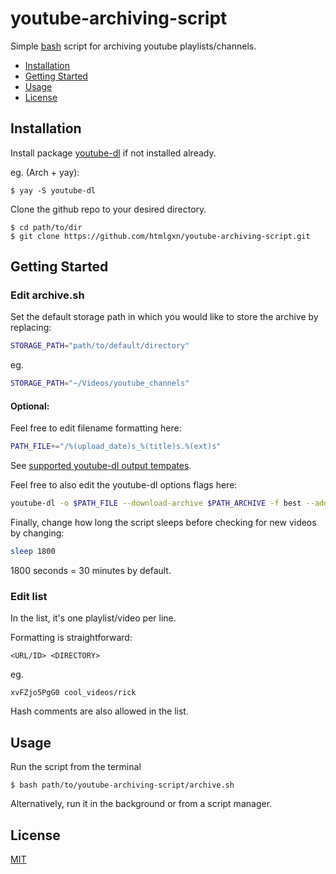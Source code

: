 # youtube-archiving-script
Simple [bash](https://gnu.org/software/bash) script for archiving youtube playlists/channels.
- [Installation](https://github.com/htmlgxn/youtube-archiving-script#installation)
- [Getting Started](https://github.com/htmlgxn/youtube-archiving-script#getting-started)
- [Usage](https://github.com/htmlgxn/youtube-archiving-script#usage)
- [License](https://github.com/htmlgxn/youtube-archiving-script#license)

## Installation

Install package [youtube-dl](https://github.com/ytdl-org/youtube-dl) if not installed already.

eg. (Arch + yay):
```console
$ yay -S youtube-dl
```

Clone the github repo to your desired directory.
```console
$ cd path/to/dir
$ git clone https://github.com/htmlgxn/youtube-archiving-script.git
```
## Getting Started
### Edit archive.sh

Set the default storage path in which you would like to store the archive by replacing:
```bash
STORAGE_PATH="path/to/default/directory"
```
eg.
```bash
STORAGE_PATH="~/Videos/youtube_channels"
```

#### Optional:

Feel free to edit filename formatting here:
```bash
PATH_FILE+="/%(upload_date)s_%(title)s.%(ext)s"
```
See [supported youtube-dl output tempates](https://github.com/ytdl-org/youtube-dl#output-template).

Feel free to also edit the youtube-dl options flags here:
```bash
youtube-dl -o $PATH_FILE --download-archive $PATH_ARCHIVE -f best --add-metadata --all-subs --convert-subs srt --embed-subs --abort-on-unavailable-fragment --abort-on-error -i $LIST_ID
```

Finally, change how long the script sleeps before checking for new videos by changing:
```bash
sleep 1800
```
1800 seconds = 30 minutes by default.

### Edit list

In the list, it's one playlist/video per line.

Formatting is straightforward:
```
<URL/ID> <DIRECTORY>
```
eg.
```
xvFZjo5PgG0 cool_videos/rick
```
Hash comments are also allowed in the list.

## Usage

Run the script from the terminal
```console
$ bash path/to/youtube-archiving-script/archive.sh
```

Alternatively, run it in the background or from a script manager.

## License
[MIT](LICENSE)
